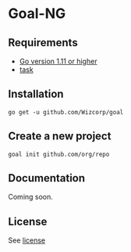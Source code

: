 # Goal-NG

## Requirements

* [Go version 1.11 or higher](https://golang.org/dl/)
* [task](https://github.com/go-task/task)

## Installation

```shell
go get -u github.com/Wizcorp/goal
```

## Create a new project

```shell
goal init github.com/org/repo
```

## Documentation

Coming soon.

## License

See [license](./License.md)
